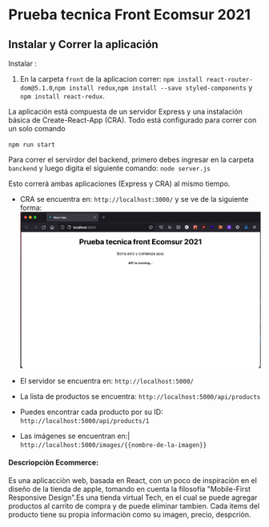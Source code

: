 # Prueba tecnica Front Ecomsur 2021

## Instalar y Correr la aplicación

Instalar :

1. En la carpeta `front` de la aplicacion correr:
   `npm install react-router-dom@5.1.0`,`npm install redux`,`npm install --save styled-components` y `npm install react-redux`.

La aplicación está compuesta de un servidor Express y una instalación básica de Create-React-App (CRA). Todo está configurado para correr con un solo comando

`npm run start`

Para correr el servirdor del backend, primero debes ingresar en la carpeta `banckend` y luego digita el siguiente comando:
`node server.js`

Esto correrá ambas aplicaciones (Express y CRA) al mismo tiempo.

- CRA se encuentra en:
  `http://localhost:3000/`
 y se ve de la siguiente forma:
 ![Running app](/running-app.png)

- El servidor se encuentra en:
  `http://localhost:5000/`

- La lista de productos se encuentra:
  `http://localhost:5000/api/products`

- Puedes encontrar cada producto por su ID:
  `http://localhost:5000/api/products/1`

- Las imágenes se encuentran en:|
  `http://localhost:5000/images/{{nombre-de-la-imagen}}`

#### Descriopciòn Ecommerce:
Es una aplicacciòn web, basada en React, con un poco de inspiraciòn en el diseño de la tienda de apple, tomando en cuenta la filosofía "Mobile-First Responsive Design".Es una tienda virtual Tech, en el cual se puede agregar productos al carrito de compra y de puede eliminar tambien. Cada items del producto tiene su propia informaciòn como su imagen, precio, despcriòn.

